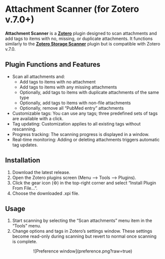# Attachment Scanner (for Zotero v.7.0+)
**Attachment Scanner** is a **[Zotero](https://www.zotero.org/)** plugin designed to scan attachments and add tags to items with no, missing, or duplicate attachments. It functions similarly to the **[Zotero Storage Scanner](https://github.com/retorquere/zotero-storage-scanner)** plugin but is compatible with Zotero v.7.0.

## Plugin Functions and Features
- Scan all attachments and:
  - Add tags to items with no attachment
  - Add tags to items with any missing attachments
  - Optionally, add tags to items with duplicate attachments of the same type
  - Optionally, add tags to items with non-file attachments
  - Optionally, remove all “PubMed entry” attachments
- Customizable tags: You can use any tags; three predefined sets of tags are available with a click.
- Tag updating: Customization applies to all existing tags without rescanning.
- Progress tracking: The scanning progress is displayed in a window.
- Real-time monitoring: Adding or deleting attachments triggers automatic tag updates.

## Installation
1. Download the latest release.
2. Open the Zotero plugins screen (Menu --> Tools --> Plugins).
3. Click the gear icon (⚙) in the top-right corner and select “Install Plugin From File…”.
4. Choose the downloaded .xpi file.

## Usage
1. Start scanning by selecting the “Scan attachments” menu item in the “Tools” menu.
2. Change options and tags in Zotero’s settings window. These settings become read-only during scanning but revert to normal once scanning is complete.
<p align="center" width="100%">![Preference window](preference.png?raw=true)</p>